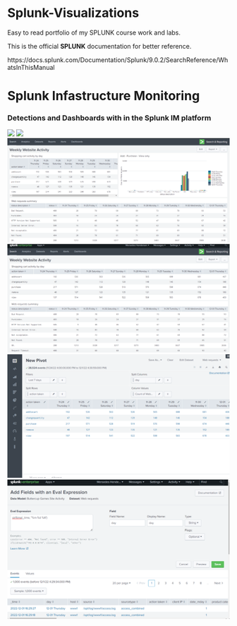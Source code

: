 # Splunk-Visualizations
<p>Easy to read portfolio of my SPLUNK course work and labs.<p>
<p>This is the official <strong>SPLUNK</strong> documentation for better reference.</p><p>https://docs.splunk.com/Documentation/Splunk/9.0.2/SearchReference/WhatsInThisManual</p>
<h1>Splunk Infastructure Monitoring</h1>
<p></p>
<h3>Detections and Dashboards with in the Splunk IM platform</p>
  <img src="detections3.png>
   <img src="detections2.png>
    <img src="detections.png>

  
  <p></p>
  <p></p>
  <h1>Data Models</h1>
  <p></p>
  <img src="datamd.png">
  <img src="datamd5.png">
  <img src="datamd4.png">
  <img src="datamd3.png">
  <img src="datamd2.png">
